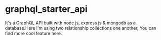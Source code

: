 # graphql_starter_api
It's a GraphQL API built with node js, express js &amp; mongodb as a database.Here I'm using two relationship collections one another, You can find more cool feature here.

